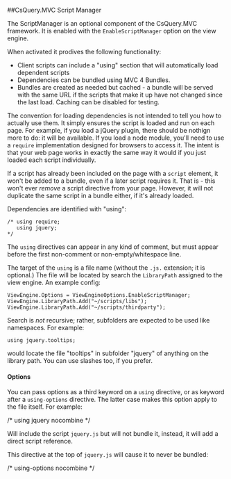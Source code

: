 ##CsQuery.MVC Script Manager

The ScriptManager is an optional component of the CsQuery.MVC framework. It is enabled with the `EnableScriptManager` option on the view engine.

When activated it prodives the following functionality:

* Client scripts can include a "using" section that will automatically load dependent scripts
* Dependencies can be bundled using MVC 4 Bundles.
* Bundles are created as needed but cached - a bundle will be served with the same URL if the scripts that make it up have not changed since the last load. Caching can be disabled for testing.

The convention for loading dependencies is not intended to tell you how to actually use them. It simply ensures the script is loaded and run on each page. For example, if you load a jQuery plugin, there should be nothign more to do: it will be available. If you load a node module, you'll need to use a `require` implementation designed for browsers to access it. The intent is that your web page works in exactly the same way it would if you just loaded each script individually. 

If a script has already been included on the page with a `script` element, it won't be added to a bundle, even if a later script requires it.  That is - this won't ever *remove* a script directive from your page. However, it will not duplicate the same script in a bundle either, if it's already loaded.

Dependencies are identified with "using":

    /* using require;
       using jquery;
    */

The `using` directives can appear in any kind of comment, but must appear before the first non-comment or non-empty/whitespace line.

The target of the `using` is a file name (without the `.js.` extension; it is optional.) The file will be located by search the `LibraryPath` assigned to the view engine. An example config:

    ViewEngine.Options = ViewEngineOptions.EnableScriptManager;
    ViewEngine.LibraryPath.Add("~/scripts/libs");
    ViewEngine.LibraryPath.Add("~/scripts/thirdparty");

Search is *not* recursive; rather, subfolders are expected to be used like namespaces. For example:

    using jquery.tooltips;

would locate the file "tooltips" in subfolder "jquery" of anything on the library path. You can use slashes too, if you prefer.

#### Options

You can pass options as a third keyword on a `using` directive, or as keyword after a `using-options` directive. The latter case makes this option apply to the file itself. For example:

/* using jquery nocombine */

Will include the script `jquery.js` but will not bundle it, instead, it will add a direct script reference.

This directive at the top of `jquery.js` will cause it to never be bundled:

/* using-options nocombine */
